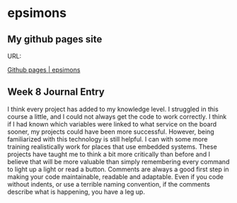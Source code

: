 # epsimons
## My github pages site

URL:

[Github pages | epsimons](https://epsimons.github.io/)

## Week 8 Journal Entry
I think every project has added to my knowledge level. I struggled in this course a little, and I could not always get the code to work correctly. I think if I had known which variables were linked to what service on the board sooner, my projects could have been more successful. However, being familiarized with this technology is still helpful. I can with some more training realistically work for places that use embedded systems. These projects have taught me to think a bit more critically than before and I believe that will be more valuable than simply remembering every command to light up a light or read a button. Comments are always a good first step in making your code maintainable, readable and adaptable. Even if you code without indents, or use a terrible naming convention, if the comments describe what is happening, you have a leg up. 
